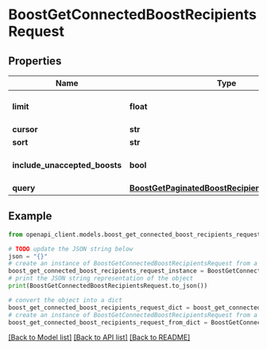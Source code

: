 # BoostGetConnectedBoostRecipientsRequest


## Properties

Name | Type | Description | Notes
------------ | ------------- | ------------- | -------------
**limit** | **float** |  | [optional] [default to 25]
**cursor** | **str** |  | [optional] 
**sort** | **str** |  | [optional] 
**include_unaccepted_boosts** | **bool** |  | [optional] [default to True]
**query** | [**BoostGetPaginatedBoostRecipientsRequestQuery**](BoostGetPaginatedBoostRecipientsRequestQuery.md) |  | [optional] 

## Example

```python
from openapi_client.models.boost_get_connected_boost_recipients_request import BoostGetConnectedBoostRecipientsRequest

# TODO update the JSON string below
json = "{}"
# create an instance of BoostGetConnectedBoostRecipientsRequest from a JSON string
boost_get_connected_boost_recipients_request_instance = BoostGetConnectedBoostRecipientsRequest.from_json(json)
# print the JSON string representation of the object
print(BoostGetConnectedBoostRecipientsRequest.to_json())

# convert the object into a dict
boost_get_connected_boost_recipients_request_dict = boost_get_connected_boost_recipients_request_instance.to_dict()
# create an instance of BoostGetConnectedBoostRecipientsRequest from a dict
boost_get_connected_boost_recipients_request_from_dict = BoostGetConnectedBoostRecipientsRequest.from_dict(boost_get_connected_boost_recipients_request_dict)
```
[[Back to Model list]](../README.md#documentation-for-models) [[Back to API list]](../README.md#documentation-for-api-endpoints) [[Back to README]](../README.md)


